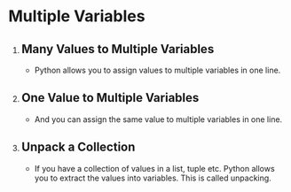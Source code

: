 # Multiple Variables
<!DOCTYPE html>
<html>
<body>
    <ol>
        <li>
            <h2>Many Values to Multiple Variables</h2>
            <ul>
                <li>Python allows you to assign values to multiple variables in one line.</li>
            </ul>
        </li>
        <li>
            <h2>One Value to Multiple Variables</h2>
            <ul>
                <li>And you can assign the same value to multiple variables in one line.</li>
            </ul>
        </li>
        <li>
            <h2>Unpack a Collection</h2>
            <ul>
                <li>If you have a collection of values in a list, tuple etc. Python allows you to extract the values into variables. This is called unpacking.</li>
            </ul>
        </li>
    </ol>
</body>
</html>